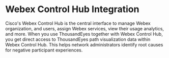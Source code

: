 # Webex Control Hub Integration

Cisco's Webex Control Hub is the central interface to manage Webex organization, and users, assign Webex services, view their usage analytics, and more. When you use ThousandEyes together with Webex Control Hub, you get direct access to ThousandEyes path visualization data within Webex Control Hub. This helps network administrators identify root causes for negative participant experiences.
